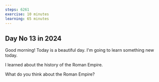 ```yaml
---
steps: 6261
exercise: 10 minutes
learning: 65 minutes
---
```

## Day No 13 in 2024
Good morning! Today is a beautiful day.
I'm going to learn something new today.

I learned about the history of the Roman Empire.

What do you think about the Roman Empire?
